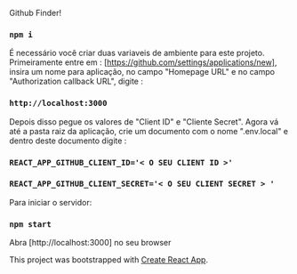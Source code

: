 Github Finder!

### `npm i`

É necessário você criar duas variaveis de ambiente para este projeto. Primeiramente entre em : [https://github.com/settings/applications/new], insira um nome para aplicação, no campo "Homepage URL" e no campo "Authorization callback URL", digite :

### `http://localhost:3000`

Depois disso pegue os valores de "Client ID" e "Cliente Secret".
Agora vá até a pasta raiz da aplicação, crie um documento com o nome ".env.local" e dentro deste documento digite :

### `REACT_APP_GITHUB_CLIENT_ID='< O SEU CLIENT ID >'`

### `REACT_APP_GITHUB_CLIENT_SECRET='< O SEU CLIENT SECRET > '`

Para iniciar o servidor:

### `npm start`

Abra [http://localhost:3000] no seu browser

This project was bootstrapped with [Create React App](https://github.com/facebook/create-react-app).
